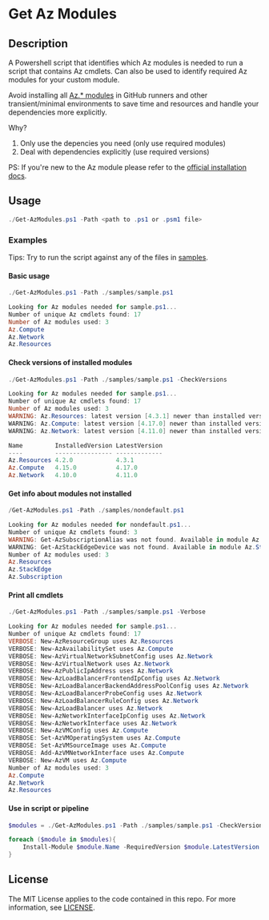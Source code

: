 # Get Az Modules

## Description

A Powershell script that identifies which Az modules is needed to run a script that contains Az cmdlets. Can also be used to identify required Az modules for your custom module.

Avoid installing all [Az.* modules](https://github.com/Azure/azure-powershell/) in GitHub runners and other transient/minimal environments to save time and resources and handle your dependencies more explicitly.

Why?

1. Only use the depencies you need (only use required modules)
2. Deal with dependencies explicitly (use required versions)

PS: If you're new to the Az module please refer to the [official installation docs](https://docs.microsoft.com/en-us/powershell/azure/install-az-ps).

## Usage


```powershell
./Get-AzModules.ps1 -Path <path to .ps1 or .psm1 file>
```

### Examples

Tips: Try to run the script against any of the files in [samples](./samples).

#### Basic usage

```powershell
./Get-AzModules.ps1 -Path ./samples/sample.ps1

Looking for Az modules needed for sample.ps1...
Number of unique Az cmdlets found: 17
Number of Az modules used: 3
Az.Compute
Az.Network
Az.Resources
```

#### Check versions of installed modules
```powershell
./Get-AzModules.ps1 -Path ./samples/sample.ps1 -CheckVersions

Looking for Az modules needed for sample.ps1...
Number of unique Az cmdlets found: 17
Number of Az modules used: 3
WARNING: Az.Resources: latest version [4.3.1] newer than installed version [4.2.0]
WARNING: Az.Compute: latest version [4.17.0] newer than installed version [4.15.0]
WARNING: Az.Network: latest version [4.11.0] newer than installed version [4.10.0]

Name         InstalledVersion LatestVersion
----         ---------------- -------------
Az.Resources 4.2.0            4.3.1
Az.Compute   4.15.0           4.17.0
Az.Network   4.10.0           4.11.0
```

#### Get info about modules not installed

```powershell
/Get-AzModules.ps1 -Path ./samples/nondefault.ps1     

Looking for Az modules needed for nondefault.ps1...
Number of unique Az cmdlets found: 3
WARNING: Get-AzSubscriptionAlias was not found. Available in module Az.Subscription [0.8.0] from PSGallery
WARNING: Get-AzStackEdgeDevice was not found. Available in module Az.StackEdge [0.1.0] from PSGallery
Number of Az modules used: 3
Az.Resources
Az.StackEdge
Az.Subscription
```

#### Print all cmdlets

```powershell
./Get-AzModules.ps1 -Path ./samples/sample.ps1 -Verbose

Looking for Az modules needed for sample.ps1...
Number of unique Az cmdlets found: 17
VERBOSE: New-AzResourceGroup uses Az.Resources
VERBOSE: New-AzAvailabilitySet uses Az.Compute
VERBOSE: New-AzVirtualNetworkSubnetConfig uses Az.Network
VERBOSE: New-AzVirtualNetwork uses Az.Network
VERBOSE: New-AzPublicIpAddress uses Az.Network
VERBOSE: New-AzLoadBalancerFrontendIpConfig uses Az.Network
VERBOSE: New-AzLoadBalancerBackendAddressPoolConfig uses Az.Network
VERBOSE: New-AzLoadBalancerProbeConfig uses Az.Network
VERBOSE: New-AzLoadBalancerRuleConfig uses Az.Network
VERBOSE: New-AzLoadBalancer uses Az.Network
VERBOSE: New-AzNetworkInterfaceIpConfig uses Az.Network
VERBOSE: New-AzNetworkInterface uses Az.Network
VERBOSE: New-AzVMConfig uses Az.Compute
VERBOSE: Set-AzVMOperatingSystem uses Az.Compute
VERBOSE: Set-AzVMSourceImage uses Az.Compute
VERBOSE: Add-AzVMNetworkInterface uses Az.Compute
VERBOSE: New-AzVM uses Az.Compute
Number of Az modules used: 3
Az.Compute
Az.Network
Az.Resources
```

#### Use in script or pipeline

```powershell
$modules = ./Get-AzModules.ps1 -Path ./samples/sample.ps1 -CheckVersions

foreach ($module in $modules){
    Install-Module $module.Name -RequiredVersion $module.LatestVersion -Force
}
```

## License

The MIT License applies to the code contained in this repo. For more information, see [LICENSE](./LICENSE).
